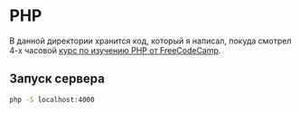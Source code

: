 # PHP
В данной директории хранится код, который я написал, покуда смотрел 4-х часовой [курс по изучению PHP от FreeCodeCamp](https://www.youtube.com/watch?v=OK_JCtrrv-c).

## Запуск сервера
```bash
php -S localhost:4000
```
